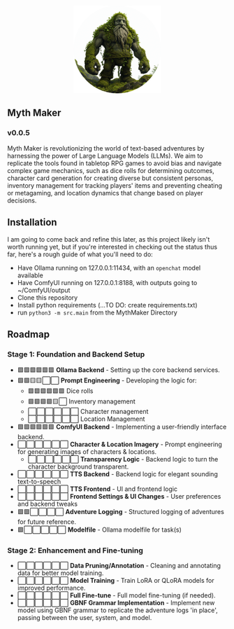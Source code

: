 <div align="center">
<img alt="The Myth Maker" src="https://github.com/HenryHolloway/MythMaker/blob/main/assets/TheMythMaker.png" width="200">
</div>

## Myth Maker
### v0.0.5

Myth Maker is revolutionizing the world of text-based adventures by harnessing the power of Large Language Models (LLMs). We aim to replicate the tools found in tabletop RPG games to avoid bias and navigate complex game mechanics, such as dice rolls for determining outcomes, character card generation for creating diverse but consistent personas, inventory management for tracking players' items and preventing cheating or metagaming, and location dynamics that change based on player decisions.

## Installation

I am going to come back and refine this later, as this project likely isn't worth running yet, but if you're interested in checking out the status thus far, here's a rough guide of what you'll need to do:

- Have Ollama running on 127.0.0.1:11434, with an `openchat` model available
- Have ComfyUI running on 127.0.0.1:8188, with outputs going to ~/ComfyUI/output
- Clone this repository
- Install python requirements (...TO DO: create requirements.txt)
- run `python3 -m src.main` from the MythMaker Directory

## Roadmap

### Stage 1: Foundation and Backend Setup
- 🟩🟩🟩🟩🟩🟩 **Ollama Backend** - Setting up the core backend services.
- 🟩🟩🟨🟨⬜⬜ **Prompt Engineering** - Developing the logic for:
  - 🟩🟩🟩🟩🟩🟩 Dice rolls 
  - 🟩🟩🟩🟩🟨⬜ Inventory management
  - ⬜⬜⬜⬜⬜⬜ Character management
  - ⬜⬜⬜⬜⬜⬜ Location Management
- 🟩🟩🟩🟩🟩🟩 **ComfyUI Backend** - Implementing a user-friendly interface backend.
- ⬜⬜⬜⬜⬜⬜ **Character & Location Imagery** - Prompt engineering for generating images of characters & locations. 
  - ⬜⬜⬜⬜⬜⬜ **Transparency Logic** - Backend logic to turn the character background transparent.
- ⬜⬜⬜⬜⬜⬜ **TTS Backend** - Backend logic for elegant sounding text-to-speech
- ⬜⬜⬜⬜⬜⬜ **TTS Frontend** - UI and frontend logic
- ⬜⬜⬜⬜⬜⬜ **Frontend Settings & UI Changes** - User preferences and backend tweaks
- 🟩🟩⬜⬜⬜⬜ **Adventure Logging** - Structured logging of adventures for future reference.
- 🟩⬜⬜⬜⬜⬜ **Modelfile** - Ollama modelfile for task(s)

### Stage 2: Enhancement and Fine-tuning
- ⬜⬜⬜⬜⬜⬜ **Data Pruning/Annotation** - Cleaning and annotating data for better model training.
- ⬜⬜⬜⬜⬜⬜ **Model Training** - Train LoRA or QLoRA models for improved performance.
- ⬜⬜⬜⬜⬜⬜ **Full Fine-tune** - Full model fine-tuning (if needed).
- ⬜⬜⬜⬜⬜⬜ **GBNF Grammar Implementation** - Implement new model using GBNF grammar to replicate the adventure logs 'in place', passing between the user, system, and model.